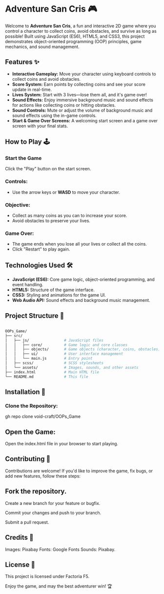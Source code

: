 # Adventure San Cris 🎮

Welcome to **Adventure San Cris**, a fun and interactive 2D game where you control a character to collect coins, avoid obstacles, and survive as long as possible! Built using JavaScript (ES6), HTML5, and CSS3, this project demonstrates object-oriented programming (OOP) principles, game mechanics, and sound management.

## Features ✨
- **Interactive Gameplay:** Move your character using keyboard controls to collect coins and avoid obstacles.
- **Score System:** Earn points by collecting coins and see your score update in real-time.
- **Lives System:** Start with 3 lives—lose them all, and it's game over!
- **Sound Effects:** Enjoy immersive background music and sound effects for actions like collecting coins or hitting obstacles.
- **Sound Controls:** Mute or adjust the volume of background music and sound effects using the in-game controls.
- **Start & Game Over Screens:** A welcoming start screen and a game over screen with your final stats.

## How to Play 🕹️
### Start the Game
Click the "Play" button on the start screen.

### Controls:
- Use the arrow keys or **WASD** to move your character.

### Objective:
- Collect as many coins as you can to increase your score.
- Avoid obstacles to preserve your lives.

### Game Over:
- The game ends when you lose all your lives or collect all the coins.
- Click "Restart" to play again.

## Technologies Used 🛠️
- **JavaScript (ES6):** Core game logic, object-oriented programming, and event handling.
- **HTML5:** Structure of the game interface.
- **CSS3:** Styling and animations for the game UI.
- **Web Audio API:** Sound effects and background music management.

## Project Structure 📂

```bash

OOPs_Game/
├── src/
│   ├── js/                # JavaScript files
│   │   ├── core/          # Game logic and core classes
│   │   ├── objects/       # Game objects (character, coins, obstacles)
│   │   ├── ui/            # User interface management
│   │   └── main.js        # Entry point
│   ├── scss/              # SCSS stylesheets
│   └── assets/            # Images, sounds, and other assets
├── index.html             # Main HTML file
└── README.md              # This file

```

## Installation 🚀

### Clone the Repository:
gh repo clone void-craft/OOPs_Game

## Open the Game:

Open the index.html file in your browser to start playing.

## Contributing 🤝
Contributions are welcome! If you'd like to improve the game, fix bugs, or add new features, follow these steps:

## Fork the repository.

Create a new branch for your feature or bugfix.

Commit your changes and push to your branch.

Submit a pull request.

## Credits 🙏
Images: Pixabay
Fonts: Google Fonts
Sounds: Pixabay.

## License 📜
This project is licensed under Factoria F5.

Enjoy the game, and may the best adventurer win! 🏆
